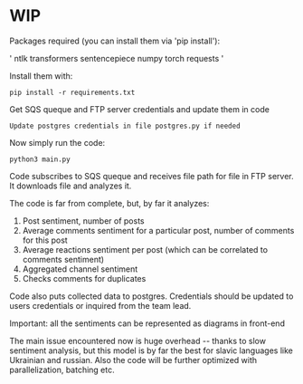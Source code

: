 # WIP

Packages required (you can install them via 'pip install'):

'
ntlk
transformers
sentencepiece
numpy
torch
requests
'

Install them with:
```
pip install -r requirements.txt
```
Get SQS queque and FTP server credentials and update them in code
```
Update postgres credentials in file postgres.py if needed

```
Now simply run the code:
```
python3 main.py
```

Code subscribes to SQS queque and receives file path for file in FTP server.
It downloads file and analyzes it.

The code is far from complete, but, by far it analyzes:
1. Post sentiment, number of posts
2. Average comments sentiment for a particular post, number of comments for this post
3. Average reactions sentiment per post (which can be correlated to comments sentiment)
4. Aggregated channel sentiment
5. Checks comments for duplicates

Code also puts collected data to postgres.
Credentials should be updated to users credentials or inquired from the team lead.

Important: all the sentiments can be represented as diagrams in front-end

The main issue encountered now is huge overhead -- thanks to slow sentiment analysis, but this model is by far the best for slavic languages like Ukrainian and russian. Also the code will be further optimized with parallelization, batching etc. 